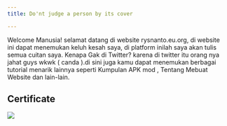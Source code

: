 ```yaml
---
title: Do'nt judge a person by its cover

---
```

Welcome Manusia! selamat datang di website rysnanto.eu.org, di website ini dapat menemukan keluh kesah saya, di platform inilah saya akan tulis semua cuitan saya. Kenapa Gak di Twitter? karena di twitter itu orang nya jahat guys wkwk ( canda ).di sini juga kamu dapat menemukan berbagai tutorial menarik lainnya seperti Kumpulan APK mod , Tentang Mebuat Website dan lain-lain.

## **Certificate**

![](/uploads/sertifikat-peserta.jpg)

    